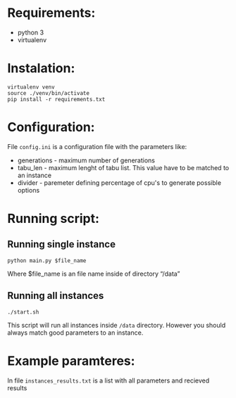 # Requirements:
* python 3
* virtualenv
# Instalation:
```
virtualenv venv
source ./venv/bin/activate
pip install -r requirements.txt
```
# Configuration:
File `config.ini` is a configuration file with the parameters like:
* generations - maximum number of generations
* tabu_len - maximum lenght of tabu list. This value have to be matched to an instance
* divider - paremeter defining percentage of cpu's to generate possible options
# Running script:
## Running single instance
```
python main.py $file_name
```
Where $file_name is an file name inside of directory “/data”
## Running all instances
```
./start.sh
```
This script will run all instances inside `/data` directory. However you should always match good parameters to an instance. 

# Example paramteres:
In file `instances_results.txt` is a list with all parameters and recieved results
